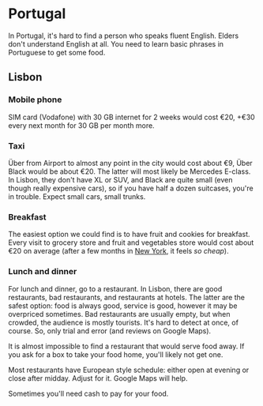 # Portugal

In Portugal, it's hard to find a person who speaks fluent
English. Elders don't understand English at all. You need to
learn basic phrases in Portuguese to get some food.

## Lisbon

### Mobile phone

SIM card (Vodafone) with 30 GB internet for 2 weeks would cost
€20, +€30 every next month for 30 GB per month more.

### Taxi

Über from Airport to almost any point in the city would cost
about €9, Über Black would be about €20. The latter will most
likely be Mercedes E-class. In Lisbon, they don't have XL or SUV,
and Black are quite small (even though really expensive cars), so
if you have half a dozen suitcases, you're in trouble. Expect
small cars, small trunks.

### Breakfast

The easiest option we could find is to have fruit and cookies for
breakfast.  Every visit to grocery store and fruit and vegetables
store would cost about €20 on average (after a few months in [New
York](../new-york), it feels _so cheap_).

### Lunch and dinner

For lunch and dinner, go to a restaurant. In Lisbon, there are
good restaurants, bad restaurants, and restaurants at hotels. The
latter are the safest option: food is always good, service is
good, however it may be overpriced sometimes. Bad restaurants are
usually empty, but when crowded, the audience is mostly tourists.
It's hard to detect at once, of course. So, only trial and error
(and reviews on Google Maps).

It is almost impossible to find a restaurant that would serve
food away. If you ask for a box to take your food home, you'll
likely not get one.

Most restaurants have European style schedule: either open at
evening or close after midday. Adjust for it. Google Maps will
help.

Sometimes you'll need cash to pay for your food.
